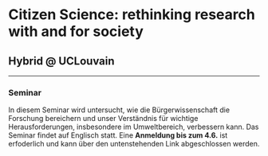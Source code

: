 # Citizen Science: rethinking research with and for society  
## Hybrid @ UCLouvain
---
### Seminar
In diesem Seminar wird untersucht, wie die Bürgerwissenschaft die Forschung bereichern und unser Verständnis für wichtige Herausforderungen, insbesondere im Umweltbereich, verbessern kann. Das Seminar findet auf Englisch statt. Eine **Anmeldung bis zum 4.6.** ist erfoderlich und kann über den untenstehenden Link abgeschlossen werden.
